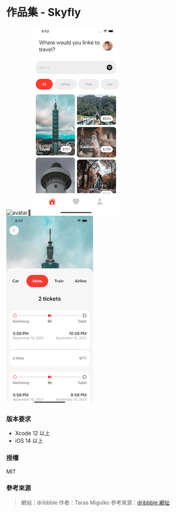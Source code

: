 #  作品集 - Skyfly

![avatar](/preview01.gif)
![avatar](/preview02.png)
![avatar](/preview03.png)


### 版本要求
  -  Xcode 12 以上
  -  iOS 14 以上

 ### 授權
MIT

### 參考來源
> 網站：dribbble
> 作者：Taras Migulko
> 參考來源：[dribbble 網址](https://dribbble.com/shots/16067191-Skyfly-mobile-app-design)
